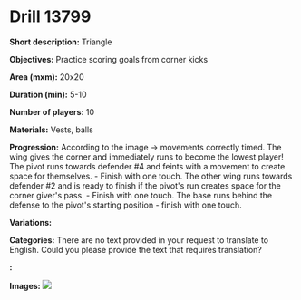 # Drill 13799

**Short description:**
Triangle

**Objectives:**
Practice scoring goals from corner kicks

**Area (mxm):**
20x20

**Duration (min):**
5-10

**Number of players:**
10

**Materials:**
Vests, balls

**Progression:**
According to the image -> movements correctly timed. The wing gives the corner and immediately runs to become the lowest player! The pivot runs towards defender #4 and feints with a movement to create space for themselves. - Finish with one touch. The other wing runs towards defender #2 and is ready to finish if the pivot's run creates space for the corner giver's pass. - Finish with one touch. The base runs behind the defense to the pivot's starting position - finish with one touch.

**Variations:**


**Categories:**
There are no text provided in your request to translate to English. Could you please provide the text that requires translation?

**:**


**Images:**
![](https://www.coachingfutsal.com/\images\42c5ac68-f544-4282-be66-9bc244dee631_Korner_3_1.jpg)

